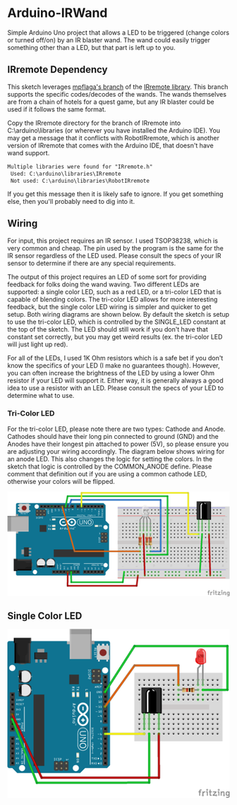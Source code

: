 # Arduino-IRWand
Simple Arduino Uno project that allows a LED to be triggered (change colors or turned off/on) by an IR blaster wand. The wand could easily trigger something other than a LED, but that part is left up to you.

## IRremote Dependency
This sketch leverages [mpflaga's branch](https://github.com/mpflaga/Arduino-IRremote) of the [IRremote library](https://github.com/shirriff/Arduino-IRremote). This branch supports the specific codes/decodes of the wands. The wands themselves are from a chain of hotels for a quest game, but any IR blaster could be used if it follows the same format.

Copy the IRremote directory for the branch of IRremote into C:\arduino\libraries (or wherever you have installed the Arduino IDE). You may get a message that it conflicts with RobotIRremote, which is another version of IRremote that comes with the Arduino IDE, that doesn't have wand support.
```
Multiple libraries were found for "IRremote.h"
 Used: C:\arduino\libraries\IRremote
 Not used: C:\arduino\libraries\RobotIRremote
```
If you get this message then it is likely safe to ignore. If you get something else, then you'll probably need to dig into it.
 
## Wiring
For input, this project requires an IR sensor. I used TSOP38238, which is very common and cheap. The pin used by the program is the same for the IR sensor regardless of the LED used. Please consult the specs of your IR sensor to determine if there are any special requirements.

The output of this project requires an LED of some sort for providing feedback for folks doing the wand waving. Two different LEDs are supported: a single color LED, such as a red LED, or a tri-color LED that is capable of blending colors. The tri-color LED allows for more interesting feedback, but the single color LED wiring is simpler and quicker to get setup. Both wiring diagrams are shown below. By default the sketch is setup to use the tri-color LED, which is controlled by the SINGLE_LED constant at the top of the sketch. The LED should still work if you don't have that constant set correctly, but you may get weird results (ex. the tri-color LED will just light up red).

For all of the LEDs, I used 1K Ohm resistors which is a safe bet if you don't know the specifics of your LED (I make no guarantees though). However, you can often increase the brightness of the LED by using a lower Ohm resistor if your LED will support it. Either way, it is generally always a good idea to use a resistor with an LED. Please consult the specs of your LED to determine what to use.

### Tri-Color LED
For the tri-color LED, please note there are two types: Cathode and Anode. Cathodes should have their long pin connected to ground (GND) and the Anodes have their longest pin attached to power (5V), so please ensure you are adjusting your wiring accordingly. The diagram below shows wiring for an anode LED. This also changes the logic for setting the colors. In the sketch that logic is controlled by the COMMON_ANODE define. Please comment that definition out if you are using a common cathode LED, otherwise your colors will be flipped.

<img src="TriLED.png" />

## Single Color LED
<img src="SingleLED.png" />
